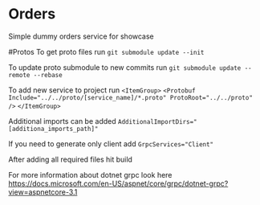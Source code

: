 # Orders
Simple dummy orders service for showcase

#Protos
To get proto files run `git submodule update --init`

To update proto submodule to new commits run `git submodule update --remote --rebase`

To add new service to project run
`<ItemGroup>`
    `<Protobuf Include="../../proto/[service_name]/*.proto" ProtoRoot="../../proto" />`
`</ItemGroup>` 

Additional imports can be added `AdditionalImportDirs="[additiona_imports_path]"` 

If you need to generate only client add `GrpcServices="Client"`

After adding all required files hit build

For more information about dotnet grpc look here
https://docs.microsoft.com/en-US/aspnet/core/grpc/dotnet-grpc?view=aspnetcore-3.1